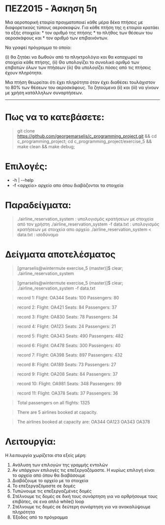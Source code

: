 # ΠEZ2015 - Άσκηση 5η
Μια αεροπορική εταιρία πραγματοποιεί κάθε μέρα δέκα πτήσεις με διαφορετικούς
τύπους αεροσκαφών. Για κάθε πτήση της η εταιρία κρατάει τα εξής στοιχεία: 
	* τον αριθμό της πτήσης
	* το πλήθος των θέσεων του αεροσκάφους και
	* τον αριθμό των επιβαινόντων.

Να γραφεί πρόγραμμα το οποίο:

(i)   θα ζητάει να δωθούν από το πληκτρολόγιο και θα καταχωρεί τα στοιχεία κάθε πτήσης,
(ii)  Θα υπολογίζει το συνολικό αριθμό των επιβατών όλων των πτήσεων
(iiι) Θα υπολογίζει πόσες από τις πτήσεις έχουν πληρότητα.

Μια πτήση θεωρείται ότι έχει πληρότητα όταν έχει διαθέσει τουλάχιστον το 80% των θέσεων του αεροσκάφους.
Τα ζητούμενα (ii) και (iii) να γίνουν με χρήση κατάλληλων συναρτήσεων.

----

# Πως να το κατεβάσετε:

> git clone https://github.com/georgemarselis/c_programming_project.git && cd c_programming_project; cd c_programming_project/exercise_5 && make clean && make debug;

# Επιλογές:
* -h | --help
* -f <αρχείο> αρχείο απο όπου διαβάζονται τα στοιχεία

# Παραδείγματα:

> ./airline_reservation_system              : υπολογισμός κρατήσεων με στοιχεία από τον χρήστη
> ./airline_reservation_system -f data.txt 	: υπολογισμός κρατήσεων με στοιχεία απο αρχείο
> ./airline_reservation_system < data.txt   : ισοδύναμο

# Δείγματα αποτελέσματος

> [gmarselis@wintermute exercise_5 (master)]$ clear; ./airline_reservation_system

> [gmarselis@wintermute exercise_5 (master)]$ clear; ./airline_reservation_system -f data.txt

> record   1: Flight: OA344 Seats: 100 Passengers:  80

> record   2: Flight: OA421 Seats:  84 Passengers:  37

> record   3: Flight: OA830 Seats:  78 Passengers:  34

> record   4: Flight: OA123 Seats:  24 Passengers:  21

> record   5: Flight: OA343 Seats: 490 Passengers: 482

> record   6: Flight: OA478 Seats: 300 Passengers:  40

> record   7: Flight: OA398 Seats: 897 Passengers: 432

> record   8: Flight: OA189 Seats:  73 Passengers:  27

> record   9: Flight: OA208 Seats:  84 Passengers:  37

> record  10: Flight: OA981 Seats: 348 Passengers:  99

> record  11: Flight: OA378 Seats:  37 Passengers:  36

> Total passengers on all flights:  1325

> There are 5 airlines booked at capacity.

> The airlines booked at capacity are: OA344 OA123 OA343 OA378
# Λειτουργία:

Η λειτουργία χωρίζεται στα εξείς μέρη:

1. Ανάλυση των επιλογών της γραμμής εντολών
2. Αν υπάρχουν επιλογές τις επεξεργαζόμαστε. Η κυρίως επιλογή είναι το αρχείο από όπου θα διαβάσουμε
3. Διαβάζουμε το αρχείο με τα στοιχεία
4. Το επεξεργαζόμαστε σε δομές
5. Τυπώνουμε τις επεξεργαζμένες δομές
6. Στέλνουμε τις δομές σε δική τους συνάρτηση για να αρθρήσουμε τους επιβάτες, σε ενα απλό while() loop
7. Στέλνουμε τις δομές σε δεύτερη συνάρτηση για να ανακαλύψουμε πληρότητα
8. Έξοδος από το πρόγραμμα
